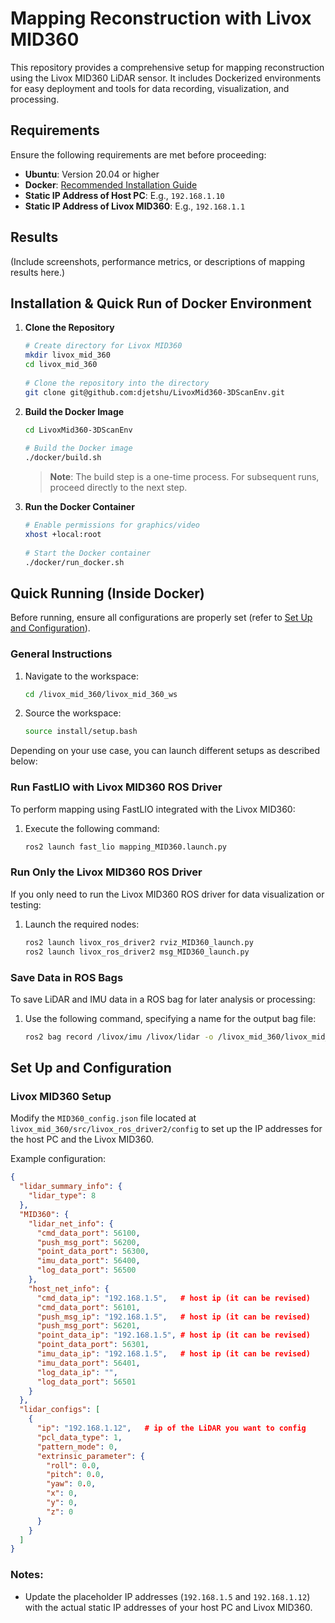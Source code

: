 # Mapping Reconstruction with Livox MID360  
 
This repository provides a comprehensive setup for mapping reconstruction using the Livox MID360 LiDAR sensor. It includes Dockerized environments for easy deployment and tools for data recording, visualization, and processing.  
 
## Requirements  
Ensure the following requirements are met before proceeding:  
- **Ubuntu**: Version 20.04 or higher  
- **Docker**: [Recommended Installation Guide](https://docs.docker.com/engine/install/)  
- **Static IP Address of Host PC**: E.g., `192.168.1.10`  
- **Static IP Address of Livox MID360**: E.g., `192.168.1.1`  
 
## Results  
(Include screenshots, performance metrics, or descriptions of mapping results here.)  
 
## Installation & Quick Run of Docker Environment  
 
1. **Clone the Repository**  
   ```bash  
   # Create directory for Livox MID360  
   mkdir livox_mid_360  
   cd livox_mid_360  
 
   # Clone the repository into the directory  
   git clone git@github.com:djetshu/LivoxMid360-3DScanEnv.git  
   ```  
 
2. **Build the Docker Image**  
   ```bash  
   cd LivoxMid360-3DScanEnv  
 
   # Build the Docker image  
   ./docker/build.sh  
   ```  
 
   > **Note**: The build step is a one-time process. For subsequent runs, proceed directly to the next step.  
 
3. **Run the Docker Container**  
   ```bash  
   # Enable permissions for graphics/video  
   xhost +local:root  
 
   # Start the Docker container  
   ./docker/run_docker.sh  
   ```  
 
## Quick Running (Inside Docker)  
 
Before running, ensure all configurations are properly set (refer to [Set Up and Configuration](#set-up-and-configuration)).  
 
### General Instructions  
 
1. Navigate to the workspace:  
   ```bash  
   cd /livox_mid_360/livox_mid_360_ws  
   ```  
 
2. Source the workspace:  
   ```bash  
   source install/setup.bash  
   ```  
 
Depending on your use case, you can launch different setups as described below:  
 
### Run FastLIO with Livox MID360 ROS Driver  
 
To perform mapping using FastLIO integrated with the Livox MID360:  
 
1. Execute the following command:  
   ```bash  
   ros2 launch fast_lio mapping_MID360.launch.py  
   ```  
 
### Run Only the Livox MID360 ROS Driver  
 
If you only need to run the Livox MID360 ROS driver for data visualization or testing:  
 
1. Launch the required nodes:  
   ```bash  
   ros2 launch livox_ros_driver2 rviz_MID360_launch.py  
   ros2 launch livox_ros_driver2 msg_MID360_launch.py  
   ```  
 
### Save Data in ROS Bags  
 
To save LiDAR and IMU data in a ROS bag for later analysis or processing:  
 
1. Use the following command, specifying a name for the output bag file:  
   ```bash  
   ros2 bag record /livox/imu /livox/lidar -o /livox_mid_360/livox_mid_360_ws/src/rosbag/<name_of_bag>  
   ```  
 
## Set Up and Configuration  
 
### Livox MID360 Setup  
 
Modify the `MID360_config.json` file located at `livox_mid_360/src/livox_ros_driver2/config` to set up the IP addresses for the host PC and the Livox MID360.  
 
Example configuration:  
```json  
{  
  "lidar_summary_info": {  
    "lidar_type": 8 
  },  
  "MID360": {  
    "lidar_net_info": {  
      "cmd_data_port": 56100,  
      "push_msg_port": 56200,  
      "point_data_port": 56300,  
      "imu_data_port": 56400,  
      "log_data_port": 56500  
    },  
    "host_net_info": {  
      "cmd_data_ip": "192.168.1.5",   # host ip (it can be revised)
      "cmd_data_port": 56101,  
      "push_msg_ip": "192.168.1.5",   # host ip (it can be revised)
      "push_msg_port": 56201,  
      "point_data_ip": "192.168.1.5", # host ip (it can be revised)
      "point_data_port": 56301,  
      "imu_data_ip": "192.168.1.5",   # host ip (it can be revised)
      "imu_data_port": 56401,  
      "log_data_ip": "",  
      "log_data_port": 56501  
    }  
  },  
  "lidar_configs": [  
    {  
      "ip": "192.168.1.12",   # ip of the LiDAR you want to config
      "pcl_data_type": 1,  
      "pattern_mode": 0,  
      "extrinsic_parameter": {  
        "roll": 0.0,  
        "pitch": 0.0,  
        "yaw": 0.0,  
        "x": 0,  
        "y": 0,  
        "z": 0  
      }  
    }  
  ]  
}  
```  
 
### Notes:  
- Update the placeholder IP addresses (`192.168.1.5` and `192.168.1.12`) with the actual static IP addresses of your host PC and Livox MID360.  
